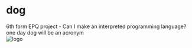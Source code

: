 # dog
6th form EPQ project - Can I make an interpreted programming language?
<br/>
one day dog will be an acronym
<br/>
![logo](dog.jpg?raw=true "Logo")
